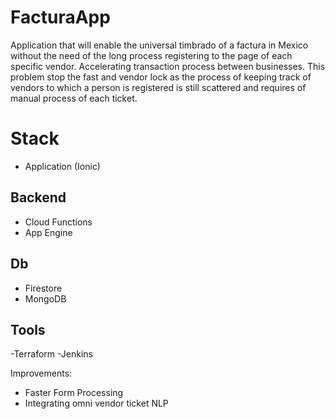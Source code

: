 # FacturaApp
Application that will enable the universal timbrado of a factura in Mexico without the need of the long process registering to the page of each specific vendor. Accelerating transaction process between businesses. This problem stop the fast and vendor lock as the process of keeping track of vendors to which a person is registered is still scattered and requires of manual process of each ticket.

# Stack 
- Application (Ionic)
## Backend
- Cloud Functions 
- App Engine
## Db
- Firestore
- MongoDB

## Tools 
-Terraform
-Jenkins

Improvements:
- Faster Form Processing 
- Integrating omni vendor ticket NLP 

